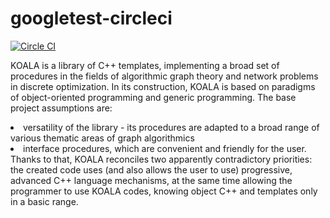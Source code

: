 # googletest-circleci
[![Circle CI](https://circleci.com/gh/koalalib/koala.svg?style=svg)](https://circleci.com/gh/koalalib/koala)


KOALA is a library of C++ templates, implementing a broad set of procedures in the fields of algorithmic graph theory and network problems in discrete optimization. In its construction, KOALA is based on paradigms of object-oriented programming and generic programming. The base project assumptions are:
<li>versatility of the library - its procedures are adapted to a broad range of various thematic areas of graph algorithmics</li>
<li>interface procedures, which are convenient and friendly for the user.</li>
Thanks to that, KOALA reconciles two apparently contradictory priorities: the created code uses (and also allows the user to use) progressive, advanced C++ language mechanisms, at the same time allowing the programmer to use KOALA codes, knowing object C++ and templates only in a basic range.